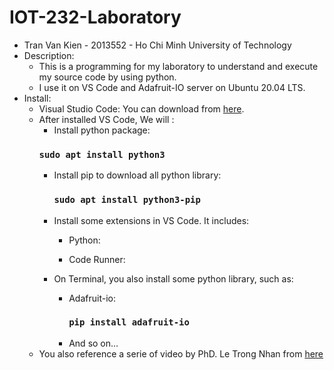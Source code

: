 # IOT-232-Laboratory
* Tran Van Kien - 2013552 - Ho Chi Minh University of Technology
* Description:
  * This is a programming for my laboratory to understand and execute my source code by using python.
  * I use it on VS Code and Adafruit-IO server on Ubuntu 20.04 LTS.
* Install:
  * Visual Studio Code: You can download from [here](https://code.visualstudio.com/download).
  * After installed VS Code, We will :
    * Install python package:
     ### `sudo apt install python3`
    * Install pip to download all python library:
      ### `sudo apt install python3-pip`
    * Install some extensions in VS Code. It includes:
      * Python:
       
      * Code Runner:
        
    * On Terminal, you also install some python library, such as:
      * Adafruit-io:
        ### `pip install adafruit-io`
      * And so on...
  * You also reference a serie of video by PhD. Le Trong Nhan from [here](https://www.youtube.com/watch?v=5CtrNZ0aI88&list=PLyD_mbw_VznORt7CY33jGoCamjVOPyPQj)      
